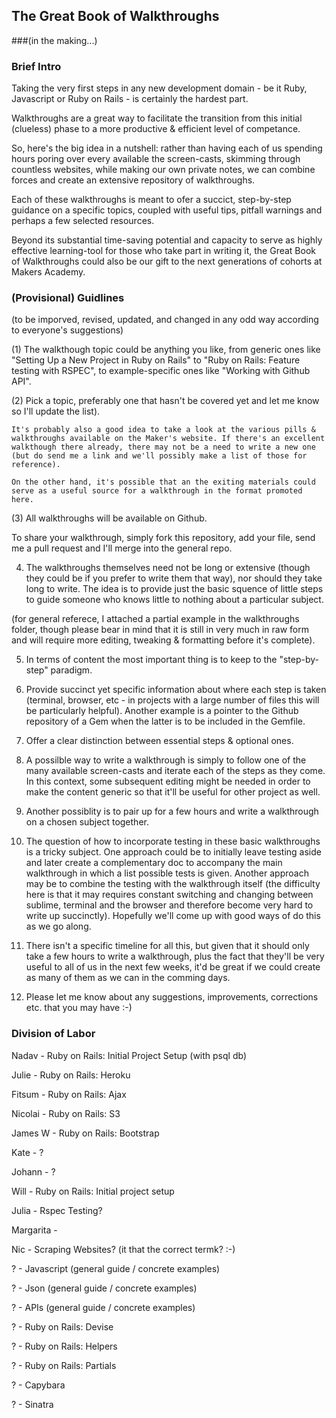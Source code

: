 ## The Great Book of Walkthroughs 
###(in the making...)

### Brief Intro

Taking the very first steps in any new development domain - be it Ruby, Javascript or Ruby on Rails - is certainly the hardest part. 

Walkthroughs are a great way to facilitate the transition from this initial (clueless) phase to a more productive & efficient level of competance. 

So, here's the big idea in a nutshell: rather than having each of us spending hours poring over every available the screen-casts, skimming through countless websites, while making our own private notes, we can combine forces and create an extensive repository of walkthroughs.

Each of these walkthroughs is meant to ofer a succict, step-by-step guidance on a specific topics, coupled with useful tips, pitfall warnings and perhaps a few selected resources. 

Beyond its substantial time-saving potential and capacity to serve as highly effective learning-tool for those who take part in writing it, the Great Book of Walkthroughs could also be our gift to the next generations of cohorts at Makers Academy.


### (Provisional) Guidlines

(to be imporved, revised, updated, and changed in any odd way according to everyone's suggestions)

(1) The walkthough topic could be anything you like, from generic ones like "Setting Up a New Project in Ruby on Rails" to "Ruby on Rails: Feature testing with RSPEC", to example-specific ones like "Working with Github API".


(2) Pick a topic, preferably one that hasn't be covered yet and let me know so I'll update the list).

	It's probably also a good idea to take a look at the various pills & walkthroughs available on the Maker's website. If there's an excellent walkthough there already, there may not be a need to write a new one (but do send me a link and we'll possibly make a list of those for reference). 

	On the other hand, it's possible that an the exiting materials could serve as a useful source for a walkthrough in the format promoted here. 

(3) All walkthroughs will be available on Github. 

   To share your walkthrough, simply fork this repository, add your file, send me a pull request and I'll merge into the general repo.

4. The walkthroughs themselves need not be long or extensive (though they could be if you prefer to write them that way), nor should they take long to write. The idea is to provide just the basic squence of little steps to guide someone who knows little to nothing about a particular subject.

(for general referece, I attached a partial example in the walkthroughs folder, though please bear in mind that it is still in very much in raw form and will require more editing, tweaking & formatting before it's complete).

5. In terms of content the most important thing is to keep to the "step-by-step" paradigm.

6. Provide succinct yet specific information about where each step is taken (terminal, browser, etc - in projects with a large number of files this will be particularly helpful). Another example is
   a pointer to the Github repository of a Gem when the latter is to be included in the Gemfile.

7. Offer a clear distinction between essential steps & optional ones.

8. A possilble way to write a walkthrough is simply to follow one of the many available screen-casts and iterate each of the steps as they come. In this context, some subsequent editing might be needed in order to make the content generic so that it'll be useful for other project as well.

9. Another possiblity is to pair up for a few hours and write a walkthrough on a chosen subject together.

10. The question of how to incorporate testing in these basic walkthroughs is a tricky subject. One approach could be to initially leave testing aside and later create a complementary doc to accompany the main walkthrough in which a list possible tests is given. Another approach may be to combine the testing with the walkthrough itself (the difficulty here is that it may requires constant switching and changing between sublime, terminal and the browser and therefore become very hard to write up succinctly). Hopefully we'll come up with good ways of do this as we go along.

11. There isn't a specific timeline for all this, but given that it should only take a few hours to write a walkthrough, plus the fact that they'll be very useful to all of us in the next few weeks, it'd be great if we could create as many of them as we can in the comming days.

12. Please let me know about any suggestions, improvements, corrections etc. that you may have :-)


### Division of Labor

Nadav	-	Ruby on Rails: 	Initial Project Setup (with psql db)

Julie	-	Ruby on Rails:	Heroku

Fitsum	-	Ruby on Rails:	Ajax

Nicolai	-	Ruby on Rails:	S3

James W -	Ruby on Rails: Bootstrap

Kate	-	?

Johann  -  	?

Will 	- 	Ruby on Rails: Initial project setup

Julia	-	Rspec Testing?

Margarita 	-

Nic 	-	Scraping Websites? (it that the correct termk? :-)

? 		-	Javascript (general guide / concrete examples)

?		- 	Json (general guide / concrete examples)

?		-	APIs (general guide / concrete examples)

?		-	Ruby on Rails: Devise

?		- 	Ruby on Rails: Helpers

?		- 	Ruby on Rails: Partials

?		-	Capybara

? 		-	Sinatra






